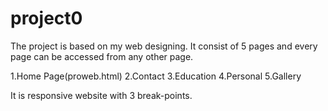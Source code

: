 # project0

The project is based on my web designing.
It consist of 5 pages and every page can be accessed from any other page.

1.Home Page(proweb.html)
2.Contact
3.Education 
4.Personal
5.Gallery

It is responsive website with 3 break-points.
#
